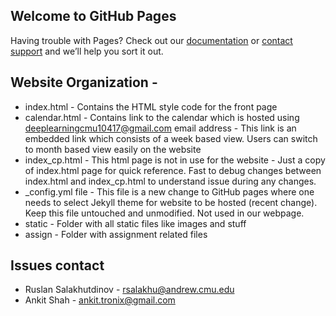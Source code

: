 ## Welcome to GitHub Pages
Having trouble with Pages? Check out our [documentation](https://help.github.com/categories/github-pages-basics/) or [contact support](https://github.com/contact) and we’ll help you sort it out.

## Website Organization - 

* index.html - Contains the HTML style code for the front page 
* calendar.html - Contains link to the calendar which is hosted using deeplearningcmu10417@gmail.com email address - This link is an embedded link which consists of a week based view. Users can switch to month based view easily on the website
* index_cp.html - This html page is not in use for the website - Just a copy of index.html page for quick reference. Fast to debug changes between index.html and index_cp.html to understand issue during any changes. 
* _config.yml file - This file is a new change to GitHub pages where one needs to select Jekyll theme for website to be hosted (recent change). Keep this file untouched and unmodified. Not used in our webpage. 
* static - Folder with all static files like images and stuff
* assign - Folder with assignment related files

## Issues contact

* Ruslan Salakhutdinov - rsalakhu@andrew.cmu.edu 
* Ankit Shah - ankit.tronix@gmail.com
